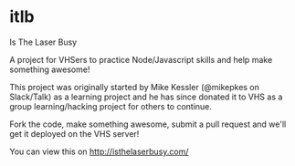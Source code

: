 # itlb
Is The Laser Busy

A project for VHSers to practice Node/Javascript skills and help make something awesome!

This project was originally started by Mike Kessler (@mikepkes on Slack/Talk) as a learning project and he has since donated it to VHS as a group learning/hacking project for others to continue.

Fork the code, make something awesome, submit a pull request and we'll get it deployed on the VHS server!

You can view this on http://isthelaserbusy.com/

